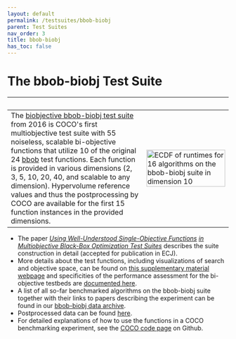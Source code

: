 ```yaml
---
layout: default
permalink: /testsuites/bbob-biobj
parent: Test Suites
nav_order: 3
title: bbob-biobj
has_toc: false
---
```



# The bbob-biobj Test Suite

|   | &nbsp;&nbsp;&nbsp;&nbsp;&nbsp;&nbsp;&nbsp;&nbsp;&nbsp;&nbsp;&nbsp;&nbsp;&nbsp;&nbsp;&nbsp;&nbsp;&nbsp;&nbsp;&nbsp;&nbsp;&nbsp;&nbsp;&nbsp;&nbsp;&nbsp;&nbsp;&nbsp;&nbsp;&nbsp;&nbsp;&nbsp;&nbsp;&nbsp;&nbsp;&nbsp;&nbsp; |
|---|---|
| The [biobjective bbob-biobj test suite](https://hal.inria.fr/hal-01296987) from 2016 is COCO's first multiobjective test suite with 55 noiseless, scalable bi-objective functions that utilize 10 of the original 24 <a href="bbob">bbob</a> test functions. Each function is provided in various dimensions (2, 3, 5, 10, 20, 40, and scalable to any dimension). Hypervolume reference values and thus the postprocessing by COCO are available for the first 15 function instances in the provided dimensions.| <img align="top" position="relative" src="https://numbbo.github.io/ppdata-archive/bbob-biobj/2016/pprldmany_10D_noiselessall.svg" alt="ECDF of runtimes for 16 algorithms on the bbob-biobj suite in dimension 10" width="100%"/>|

- The paper [_Using Well-Understood Single-Objective Functions_][1] [_in Multiobjective Black-Box Optimization Test Suites_][1] describes the suite construction in detail (accepted for publication in ECJ).
- More details about the test functions, including visualizations of search and objective space, can be found on <a href="https://numbbo.github.io/bbob-biobj/">this supplementary material webpage</a> and specificities of the performance assessment for the bi-objective testbeds are <a href="https://arxiv.org/abs/1605.01746">documented here</a>.
- A list of all so-far benchmarked algorithms on the bbob-biobj suite together with their links to papers describing the experiment can be found in our <a href="https://numbbo.github.io/data-archive/bbob-biobj/">bbob-biobj data archive</a>.
- Postprocessed data can be found <a href="https://numbbo.github.io/ppdata-archive">here</a>.
- For detailed explanations of how to use the functions in a COCO benchmarking experiment, see the <a href="https://github.com/numbbo/coco">COCO code page</a> on Github. 

[1]: https://hal.inria.fr/hal-01296987

<link rel="stylesheet" href="{{ '/assets/css/custom.css' | relative_url }}"/>
